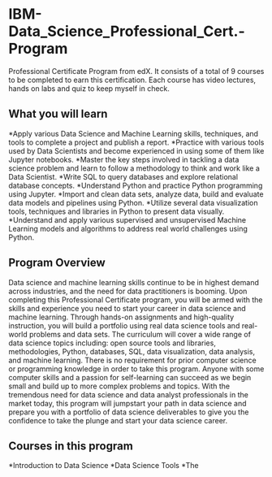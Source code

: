 # IBM-Data_Science_Professional_Cert.-Program
Professional Certificate Program from edX.
It consists of a total of 9 courses to be completed to earn this certification. 
Each course has video lectures, hands on labs and quiz to keep myself in check.


## What you will learn
*Apply various Data Science and Machine Learning skills, techniques, and tools to complete a project and publish a report.
*Practice with various tools used by Data Scientists and become experienced in using some of them like Jupyter notebooks.
*Master the key steps involved in tackling a data science problem and learn to follow a methodology to think and work like a Data Scientist.
*Write SQL to query databases and explore relational database concepts.
*Understand Python and practice Python programming using Jupyter.
*Import and clean data sets, analyze data, build and evaluate data models and pipelines using Python.
*Utilize several data visualization tools, techniques and libraries in Python to present data visually.
*Understand and apply various supervised and unsupervised Machine Learning models and algorithms to address real world challenges using Python.

## Program Overview
Data science and machine learning skills continue to be in highest demand across industries, and the need for data practitioners is booming. Upon completing this Professional Certificate program, you will be armed with the skills and experience you need to start your career in data science and machine learning. Through hands-on assignments and high-quality instruction, you will build a portfolio using real data science tools and real-world problems and data sets. The curriculum will cover a wide range of data science topics including: open source tools and libraries, methodologies, Python, databases, SQL, data visualization, data analysis, and machine learning. There is no requirement for prior computer science or programming knowledge in order to take this program. Anyone with some computer skills and a passion for self-learning can succeed as we begin small and build up to more complex problems and topics. With the tremendous need for data science and data analyst professionals in the market today, this program will jumpstart your path in data science and prepare you with a portfolio of data science deliverables to give you the confidence to take the plunge and start your data science career. 

## Courses in this program
*Introduction to Data Science
*Data Science Tools
*The
